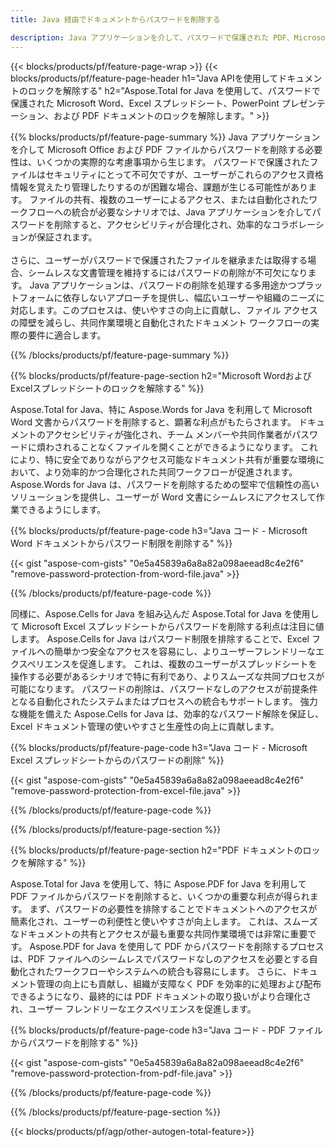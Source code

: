 ```yaml
---
title: Java 経由でドキュメントからパスワードを削除する 

description: Java アプリケーションを介して、パスワードで保護された PDF、Microsoft Word ファイル、Excel スプレッドシート、PowerPoint プレゼンテーション ファイルのロックを解除します。
---
```


{{< blocks/products/pf/feature-page-wrap >}}
{{< blocks/products/pf/feature-page-header h1="Java APIを使用してドキュメントのロックを解除する" h2="Aspose.Total for Java を使用して、パスワードで保護された Microsoft Word、Excel スプレッドシート、PowerPoint プレゼンテーション、および PDF ドキュメントのロックを解除します。" >}}

{{% blocks/products/pf/feature-page-summary %}}
Java アプリケーションを介して Microsoft Office および PDF ファイルからパスワードを削除する必要性は、いくつかの実際的な考慮事項から生じます。 パスワードで保護されたファイルはセキュリティにとって不可欠ですが、ユーザーがこれらのアクセス資格情報を覚えたり管理したりするのが困難な場合、課題が生じる可能性があります。 ファイルの共有、複数のユーザーによるアクセス、または自動化されたワークフローへの統合が必要なシナリオでは、Java アプリケーションを介してパスワードを削除すると、アクセシビリティが合理化され、効率的なコラボレーションが保証されます。<br /><br />
さらに、ユーザーがパスワードで保護されたファイルを継承または取得する場合、シームレスな文書管理を維持するにはパスワードの削除が不可欠になります。 Java アプリケーションは、パスワードの削除を処理する多用途かつプラットフォームに依存しないアプローチを提供し、幅広いユーザーや組織のニーズに対応します。このプロセスは、使いやすさの向上に貢献し、ファイル アクセスの障壁を減らし、共同作業環境と自動化されたドキュメント ワークフローの実際の要件に適合します。

{{% /blocks/products/pf/feature-page-summary  %}}

{{% blocks/products/pf/feature-page-section  h2="Microsoft WordおよびExcelスプレッドシートのロックを解除する" %}}

Aspose.Total for Java、特に Aspose.Words for Java を利用して Microsoft Word 文書からパスワードを削除すると、顕著な利点がもたらされます。 ドキュメントのアクセシビリティが強化され、チーム メンバーや共同作業者がパスワードに煩わされることなくファイルを開くことができるようになります。 これにより、特に安全でありながらアクセス可能なドキュメント共有が重要な環境において、より効率的かつ合理化された共同ワークフローが促進されます。 Aspose.Words for Java は、パスワードを削除するための堅牢で信頼性の高いソリューションを提供し、ユーザーが Word 文書にシームレスにアクセスして作業できるようにします。

{{% blocks/products/pf/feature-page-code h3="Java コード - Microsoft Word ドキュメントからパスワード制限を削除する" %}}

{{< gist "aspose-com-gists" "0e5a45839a6a8a82a098aeead8c4e2f6" "remove-password-protection-from-word-file.java" >}}

{{% /blocks/products/pf/feature-page-code  %}}

同様に、Aspose.Cells for Java を組み込んだ Aspose.Total for Java を使用して Microsoft Excel スプレッドシートからパスワードを削除する利点は注目に値します。 Aspose.Cells for Java はパスワード制限を排除することで、Excel ファイルへの簡単かつ安全なアクセスを容易にし、よりユーザーフレンドリーなエクスペリエンスを促進します。 これは、複数のユーザーがスプレッドシートを操作する必要があるシナリオで特に有利であり、よりスムーズな共同プロセスが可能になります。 パスワードの削除は、パスワードなしのアクセスが前提条件となる自動化されたシステムまたはプロセスへの統合もサポートします。 強力な機能を備えた Aspose.Cells for Java は、効率的なパスワード解除を保証し、Excel ドキュメント管理の使いやすさと生産性の向上に貢献します。

{{% blocks/products/pf/feature-page-code h3="Java コード - Microsoft Excel スプレッドシートからのパスワードの削除" %}}

{{< gist "aspose-com-gists" "0e5a45839a6a8a82a098aeead8c4e2f6" "remove-password-protection-from-excel-file.java" >}}

{{% /blocks/products/pf/feature-page-code  %}}

{{% /blocks/products/pf/feature-page-section %}}

{{% blocks/products/pf/feature-page-section  h2="PDF ドキュメントのロックを解除する" %}}

Aspose.Total for Java を使用して、特に Aspose.PDF for Java を利用して PDF ファイルからパスワードを削除すると、いくつかの重要な利点が得られます。 まず、パスワードの必要性を排除することでドキュメントへのアクセスが簡素化され、ユーザーの利便性と使いやすさが向上します。 これは、スムーズなドキュメントの共有とアクセスが最も重要な共同作業環境では非常に重要です。 Aspose.PDF for Java を使用して PDF からパスワードを削除するプロセスは、PDF ファイルへのシームレスでパスワードなしのアクセスを必要とする自動化されたワークフローやシステムへの統合も容易にします。 さらに、ドキュメント管理の向上にも貢献し、組織が支障なく PDF を効率的に処理および配布できるようになり、最終的には PDF ドキュメントの取り扱いがより合理化され、ユーザー フレンドリーなエクスペリエンスを促進します。

{{% blocks/products/pf/feature-page-code h3="Java コード - PDF ファイルからパスワードを削除する" %}}

{{< gist "aspose-com-gists" "0e5a45839a6a8a82a098aeead8c4e2f6" "remove-password-protection-from-pdf-file.java" >}}

{{% /blocks/products/pf/feature-page-code  %}}

{{% /blocks/products/pf/feature-page-section %}}

{{< blocks/products/pf/agp/other-autogen-total-feature>}}